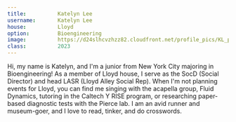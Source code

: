 ```yaml
---
title:          Katelyn Lee
username:       Katelyn Lee
house:          Lloyd
option:         Bioengineering
image:          https://d24slhcvzhzz82.cloudfront.net/profile_pics/KL_profile.jpg
class:          2023
---
```


Hi, my name is Katelyn, and I'm a junior from New York City majoring in Bioengineering! As a member of Lloyd house, I serve as the SocD (Social Director) and head LASR (Lloyd Alley Social Rep). When I'm not planning events for Lloyd, you can find me singing with the acapella group, Fluid Dynamics, tutoring in the Caltech Y RISE program, or researching paper-based diagnostic tests with the Pierce lab. I am an avid runner and museum-goer, and I love to read, tinker, and do crosswords.
